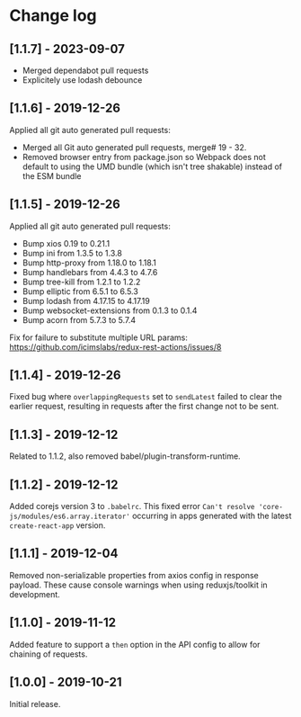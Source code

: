 # Change log

## [1.1.7] - 2023-09-07

- Merged dependabot pull requests
- Explicitely use lodash debounce

## [1.1.6] - 2019-12-26

Applied all git auto generated pull requests:

- Merged all Git auto generated pull requests, merge# 19 - 32.
- Removed browser entry from package.json so Webpack does not default to using the UMD bundle (which isn't tree shakable) instead of the ESM bundle

## [1.1.5] - 2019-12-26

Applied all git auto generated pull requests:

- Bump xios 0.19 to 0.21.1
- Bump ini from 1.3.5 to 1.3.8
- Bump http-proxy from 1.18.0 to 1.18.1
- Bump handlebars from 4.4.3 to 4.7.6
- Bump tree-kill from 1.2.1 to 1.2.2
- Bump elliptic from 6.5.1 to 6.5.3
- Bump lodash from 4.17.15 to 4.17.19
- Bump websocket-extensions from 0.1.3 to 0.1.4
- Bump acorn from 5.7.3 to 5.7.4

Fix for failure to substitute multiple URL params: https://github.com/icimslabs/redux-rest-actions/issues/8

## [1.1.4] - 2019-12-26

Fixed bug where `overlappingRequests` set to `sendLatest` failed to clear the earlier request, resulting in requests after the first change not to be sent.

## [1.1.3] - 2019-12-12

Related to 1.1.2, also removed babel/plugin-transform-runtime.

## [1.1.2] - 2019-12-12

Added corejs version 3 to `.babelrc`. This fixed error `Can't resolve 'core-js/modules/es6.array.iterator'` occurring in apps generated with the latest `create-react-app` version.

## [1.1.1] - 2019-12-04

Removed non-serializable properties from axios config in response payload. These cause console warnings when using reduxjs/toolkit in development.

## [1.1.0] - 2019-11-12

Added feature to support a `then` option in the API config to allow for chaining of requests.

## [1.0.0] - 2019-10-21

Initial release.
